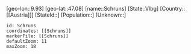 ﻿---
location: [47.08,9.93]
mapzoom: [7,12] 
mapmarker: city 
type: City
tags:
- geo/City


SpocWebEntityId: 34078
isDeleted: false
confidential: public

---
[geo-lon::9.93]
[geo-lat::47.08]
[name::Schruns]
[State::Vlbg]
[Country::[[Austria]]]
[StateId::]
[Population::]
[Unknown::]


```leaflet
id: Schruns
coordinates: [[Schruns]]
markerFile: [[Schruns]]
defaultZoom: 11 
maxZoom: 18
```
